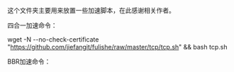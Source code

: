 这个文件夹主要用来放置一些加速脚本，在此感谢相关作者。

四合一加速命令：

wget -N --no-check-certificate "https://github.com/jiefangit/fulishe/raw/master/tcp/tcp.sh" && bash tcp.sh

BBR加速命令：

